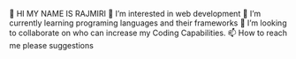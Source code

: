 👋 HI MY NAME IS RAJMIRI 
👀 I’m interested in web development
🌱 I’m currently learning programing languages and their frameworks
💞️ I’m looking to collaborate on who can  increase my Coding Capabilities. 
📫 How to reach me please suggestions 

<!---
rajmiri/rajmiri is a ✨ special ✨ repository because its `README.md` (this file) appears on your GitHub profile.
You can click the Preview link to take a look at your changes.
--->
